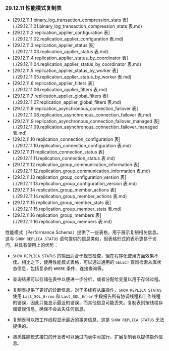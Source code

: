 ### 29.12.11 性能模式复制表

- [29.12.11.1 binary_log_transaction_compression_stats 表](./29.12.11.01.binary_log_transaction_compression_stats 表.md)
- [29.12.11.2 replication_applier_configuration 表](./29.12.11.02.replication_applier_configuration 表.md)
- [29.12.11.3 replication_applier_status 表](./29.12.11.03.replication_applier_status 表.md)
- [29.12.11.4 replication_applier_status_by_coordinator 表](./29.12.11.04.replication_applier_status_by_coordinator 表.md)
- [29.12.11.5 replication_applier_status_by_worker 表](./29.12.11.05.replication_applier_status_by_worker 表.md)
- [29.12.11.6 replication_applier_filters 表](./29.12.11.06.replication_applier_filters 表.md)
- [29.12.11.7 replication_applier_global_filters 表](./29.12.11.07.replication_applier_global_filters 表.md)
- [29.12.11.8 replication_asynchronous_connection_failover 表](./29.12.11.08.replication_asynchronous_connection_failover 表.md)
- [29.12.11.9 replication_asynchronous_connection_failover_managed 表](./29.12.11.09.replication_asynchronous_connection_failover_managed 表.md)
- [29.12.11.10 replication_connection_configuration 表](./29.12.11.10.replication_connection_configuration 表.md)
- [29.12.11.11 replication_connection_status 表](./29.12.11.11.replication_connection_status 表.md)
- [29.12.11.12 replication_group_communication_information 表](./29.12.11.12.replication_group_communication_information 表.md)
- [29.12.11.13 replication_group_configuration_version 表](./29.12.11.13.replication_group_configuration_version 表.md)
- [29.12.11.14 replication_group_member_actions 表](./29.12.11.14.replication_group_member_actions 表.md)
- [29.12.11.15 replication_group_member_stats 表](./29.12.11.15.replication_group_member_stats 表.md)
- [29.12.11.16 replication_group_members 表](./29.12.11.16.replication_group_members 表.md)

性能模式（Performance Schema）提供了一些表格，用于展示复制相关信息。这与 `SHOW REPLICA STATUS` 语句提供的信息类似，但表格形式的表示更易于访问，并具有使用上的优势：

- `SHOW REPLICA STATUS` 的输出适合于视觉检查，但在程序化使用方面效果不佳。相比之下，使用性能模式表格，可以通过通用的 `SELECT` 查询检索从库状态信息，包括复杂的 `WHERE` 条件、连接查询等。
- 查询结果可以存储在表中以便进一步分析，或者分配给变量以用于存储过程。

- 复制表提供了更好的诊断信息。对于多线程从库操作，`SHOW REPLICA STATUS` 使用 `Last_SQL_Errno` 和 `Last_SQL_Error` 字段报告所有协调线程和工作线程的错误，因此只能显示最近的错误，而其他信息可能丢失。复制表则按线程存储错误信息，确保不会丢失任何信息。

- 复制表可以按工作线程显示最近的事务信息，这是 `SHOW REPLICA STATUS` 无法提供的。

- 熟悉性能模式接口的开发者可以通过向表中添加行，扩展复制表以提供额外信息。
